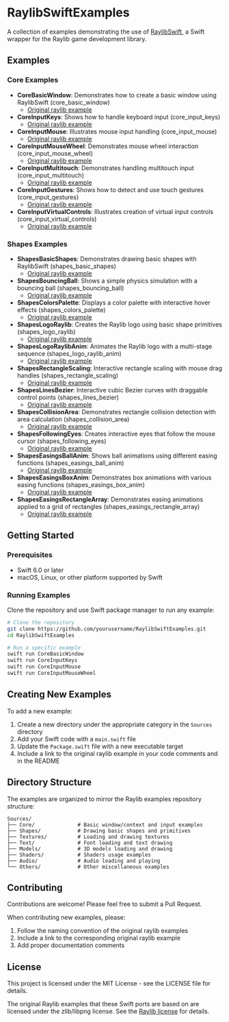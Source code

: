# RaylibSwiftExamples

A collection of examples demonstrating the use of [RaylibSwift](https://github.com/theundergroundsorcerer/RaylibSwift), a Swift wrapper for the Raylib game development library.

## Examples

### Core Examples

- **CoreBasicWindow**: Demonstrates how to create a basic window using RaylibSwift (core_basic_window)
  - [Original raylib example](https://github.com/raysan5/raylib/blob/master/examples/core/core_basic_window.c)
- **CoreInputKeys**: Shows how to handle keyboard input (core_input_keys)
  - [Original raylib example](https://github.com/raysan5/raylib/blob/master/examples/core/core_input_keys.c)
- **CoreInputMouse**: Illustrates mouse input handling (core_input_mouse)
  - [Original raylib example](https://github.com/raysan5/raylib/blob/master/examples/core/core_input_mouse.c)
- **CoreInputMouseWheel**: Demonstrates mouse wheel interaction (core_input_mouse_wheel)
  - [Original raylib example](https://github.com/raysan5/raylib/blob/master/examples/core/core_input_mouse_wheel.c)
- **CoreInputMultitouch**: Demonstrates handling multitouch input (core_input_multitouch)
  - [Original raylib example](https://github.com/raysan5/raylib/blob/master/examples/core/core_input_multitouch.c)
- **CoreInputGestures**: Shows how to detect and use touch gestures (core_input_gestures)
  - [Original raylib example](https://github.com/raysan5/raylib/blob/master/examples/core/core_input_gestures.c)
- **CoreInputVirtualControls**: Illustrates creation of virtual input controls (core_input_virtual_controls)
  - [Original raylib example](https://github.com/raysan5/raylib/blob/master/examples/core/core_input_virtual_controls.c)

### Shapes Examples

- **ShapesBasicShapes**: Demonstrates drawing basic shapes with RaylibSwift (shapes_basic_shapes)
  - [Original raylib example](https://github.com/raysan5/raylib/blob/master/examples/shapes/shapes_basic_shapes.c)
- **ShapesBouncingBall**: Shows a simple physics simulation with a bouncing ball (shapes_bouncing_ball)
  - [Original raylib example](https://github.com/raysan5/raylib/blob/master/examples/shapes/shapes_bouncing_ball.c)
- **ShapesColorsPalette**: Displays a color palette with interactive hover effects (shapes_colors_palette)
  - [Original raylib example](https://github.com/raysan5/raylib/blob/master/examples/shapes/shapes_colors_palette.c)
- **ShapesLogoRaylib**: Creates the Raylib logo using basic shape primitives (shapes_logo_raylib)
  - [Original raylib example](https://github.com/raysan5/raylib/blob/master/examples/shapes/shapes_logo_raylib.c)
- **ShapesLogoRaylibAnim**: Animates the Raylib logo with a multi-stage sequence (shapes_logo_raylib_anim)
  - [Original raylib example](https://github.com/raysan5/raylib/blob/master/examples/shapes/shapes_logo_raylib_anim.c)
- **ShapesRectangleScaling**: Interactive rectangle scaling with mouse drag handles (shapes_rectangle_scaling)
  - [Original raylib example](https://github.com/raysan5/raylib/blob/master/examples/shapes/shapes_rectangle_scaling.c)
- **ShapesLinesBezier**: Interactive cubic Bezier curves with draggable control points (shapes_lines_bezier)
  - [Original raylib example](https://github.com/raysan5/raylib/blob/master/examples/shapes/shapes_lines_bezier.c)
- **ShapesCollisionArea**: Demonstrates rectangle collision detection with area calculation (shapes_collision_area)
  - [Original raylib example](https://github.com/raysan5/raylib/blob/master/examples/shapes/shapes_collision_area.c)
- **ShapesFollowingEyes**: Creates interactive eyes that follow the mouse cursor (shapes_following_eyes)
  - [Original raylib example](https://github.com/raysan5/raylib/blob/master/examples/shapes/shapes_following_eyes.c)
- **ShapesEasingsBallAnim**: Shows ball animations using different easing functions (shapes_easings_ball_anim)
  - [Original raylib example](https://github.com/raysan5/raylib/blob/master/examples/shapes/shapes_easings_ball_anim.c)
- **ShapesEasingsBoxAnim**: Demonstrates box animations with various easing functions (shapes_easings_box_anim)
  - [Original raylib example](https://github.com/raysan5/raylib/blob/master/examples/shapes/shapes_easings_box_anim.c)
- **ShapesEasingsRectangleArray**: Demonstrates easing animations applied to a grid of rectangles (shapes_easings_rectangle_array)
  - [Original raylib example](https://github.com/raysan5/raylib/blob/master/examples/shapes/shapes_easings_rectangle_array.c)

## Getting Started

### Prerequisites
- Swift 6.0 or later
- macOS, Linux, or other platform supported by Swift

### Running Examples
Clone the repository and use Swift package manager to run any example:

```bash
# Clone the repository
git clone https://github.com/yourusername/RaylibSwiftExamples.git
cd RaylibSwiftExamples

# Run a specific example
swift run CoreBasicWindow
swift run CoreInputKeys
swift run CoreInputMouse
swift run CoreInputMouseWheel
```

## Creating New Examples

To add a new example:

1. Create a new directory under the appropriate category in the `Sources` directory
2. Add your Swift code with a `main.swift` file
3. Update the `Package.swift` file with a new executable target
4. Include a link to the original raylib example in your code comments and in the README

## Directory Structure

The examples are organized to mirror the Raylib examples repository structure:

```
Sources/
├── Core/              # Basic window/context and input examples
├── Shapes/            # Drawing basic shapes and primitives
├── Textures/          # Loading and drawing textures
├── Text/              # Font loading and text drawing
├── Models/            # 3D models loading and drawing
├── Shaders/           # Shaders usage examples
├── Audio/             # Audio loading and playing
└── Others/            # Other miscellaneous examples
```

## Contributing

Contributions are welcome! Please feel free to submit a Pull Request.

When contributing new examples, please:
1. Follow the naming convention of the original raylib examples
2. Include a link to the corresponding original raylib example
3. Add proper documentation comments

## License

This project is licensed under the MIT License - see the LICENSE file for details.

The original Raylib examples that these Swift ports are based on are licensed under the zlib/libpng license. See the [Raylib license](https://github.com/raysan5/raylib/blob/master/LICENSE) for details.
